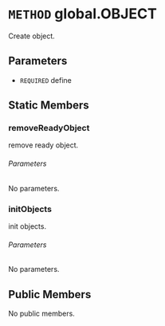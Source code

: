 # `METHOD` global.OBJECT
Create object.

## Parameters
* `REQUIRED` define 

## Static Members

### removeReadyObject
remove ready object.
###### Parameters
No parameters.

### initObjects
init objects.
###### Parameters
No parameters.

## Public Members
No public members.
